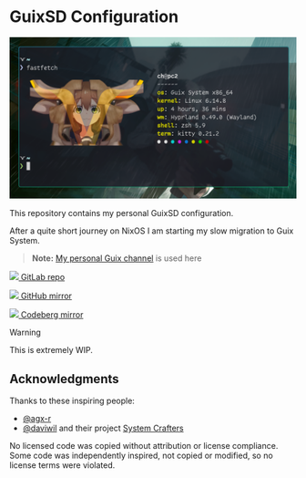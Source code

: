 # GuixSD Configuration

![image](./assets/screenshot.png)

This repository contains my personal GuixSD configuration.

After a quite short journey on NixOS I am starting my slow migration to Guix System.

> **Note:** [My personal Guix channel](https://gitlab.com/ch4og/pognul-guix-channel) is used here

<a href="https://gitlab.com/ch4og/guix-config"> <img src="https://www.svgrepo.com/show/448226/gitlab.svg" width="16"/> GitLab repo </a>

<a href="https://github.com/ch4og/guix-config"> <img src="https://www.svgrepo.com/show/512317/github-142.svg" width="16"/> GitHub mirror </a>

<a href="https://codeberg.org/ch4og/guix-config"> <img src="https://www.svgrepo.com/show/349319/codeberg.svg" width="16"/> Codeberg mirror </a>

> [!WARNING]
> This is extremely WIP.

## Acknowledgments

Thanks to these inspiring people:

- [@agx-r](https://codeberg.org/agx-r)
- [@daviwil](https://codeberg.org/daviwil) and their project [System Crafters](https://systemcrafters.net/)

No licensed code was copied without attribution or license compliance. Some code was independently inspired, not copied or modified, so no license terms were violated.


